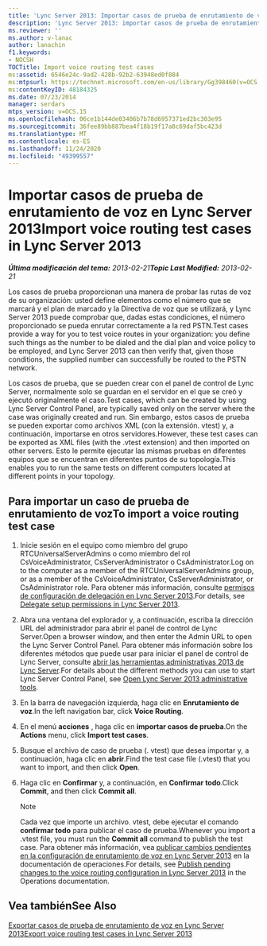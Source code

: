 ```yaml
---
title: 'Lync Server 2013: Importar casos de prueba de enrutamiento de voz'
description: 'Lync Server 2013: importar casos de prueba de enrutamiento de voz.'
ms.reviewer: ''
ms.author: v-lanac
author: lanachin
f1.keywords:
- NOCSH
TOCTitle: Import voice routing test cases
ms:assetid: 6546e24c-9ad2-428b-92b2-63948ed0f884
ms:mtpsurl: https://technet.microsoft.com/en-us/library/Gg398460(v=OCS.15)
ms:contentKeyID: 48184325
ms.date: 07/23/2014
manager: serdars
mtps_version: v=OCS.15
ms.openlocfilehash: 06ce1b144de03406b7b78d6957371ed2bc303e95
ms.sourcegitcommit: 36fee89bb887bea4f18b19f17a8c69daf5bc423d
ms.translationtype: MT
ms.contentlocale: es-ES
ms.lasthandoff: 11/24/2020
ms.locfileid: "49399557"
---
```

# <a name="import-voice-routing-test-cases-in-lync-server-2013"></a><span data-ttu-id="88767-103">Importar casos de prueba de enrutamiento de voz en Lync Server 2013</span><span class="sxs-lookup"><span data-stu-id="88767-103">Import voice routing test cases in Lync Server 2013</span></span>

<div data-xmlns="http://www.w3.org/1999/xhtml">

<div class="topic" data-xmlns="http://www.w3.org/1999/xhtml" data-msxsl="urn:schemas-microsoft-com:xslt" data-cs="https://msdn.microsoft.com/">

<div data-asp="https://msdn2.microsoft.com/asp">



</div>

<div id="mainSection">

<div id="mainBody"><span data-ttu-id="88767-104">

<span> </span></span><span class="sxs-lookup"><span data-stu-id="88767-104">

<span> </span></span></span>

<span data-ttu-id="88767-105">_**Última modificación del tema:** 2013-02-21_</span><span class="sxs-lookup"><span data-stu-id="88767-105">_**Topic Last Modified:** 2013-02-21_</span></span>

<span data-ttu-id="88767-106">Los casos de prueba proporcionan una manera de probar las rutas de voz de su organización: usted define elementos como el número que se marcará y el plan de marcado y la Directiva de voz que se utilizará, y Lync Server 2013 puede comprobar que, dadas estas condiciones, el número proporcionado se pueda enrutar correctamente a la red PSTN.</span><span class="sxs-lookup"><span data-stu-id="88767-106">Test cases provide a way for you to test voice routes in your organization: you define such things as the number to be dialed and the dial plan and voice policy to be employed, and Lync Server 2013 can then verify that, given those conditions, the supplied number can successfully be routed to the PSTN network.</span></span>

<span data-ttu-id="88767-107">Los casos de prueba, que se pueden crear con el panel de control de Lync Server, normalmente solo se guardan en el servidor en el que se creó y ejecutó originalmente el caso.</span><span class="sxs-lookup"><span data-stu-id="88767-107">Test cases, which can be created by using Lync Server Control Panel, are typically saved only on the server where the case was originally created and run.</span></span> <span data-ttu-id="88767-108">Sin embargo, estos casos de prueba se pueden exportar como archivos XML (con la extensión. vtest) y, a continuación, importarse en otros servidores.</span><span class="sxs-lookup"><span data-stu-id="88767-108">However, these test cases can be exported as XML files (with the .vtest extension) and then imported on other servers.</span></span> <span data-ttu-id="88767-109">Esto le permite ejecutar las mismas pruebas en diferentes equipos que se encuentran en diferentes puntos de su topología.</span><span class="sxs-lookup"><span data-stu-id="88767-109">This enables you to run the same tests on different computers located at different points in your topology.</span></span>

<div>

## <a name="to-import-a-voice-routing-test-case"></a><span data-ttu-id="88767-110">Para importar un caso de prueba de enrutamiento de voz</span><span class="sxs-lookup"><span data-stu-id="88767-110">To import a voice routing test case</span></span>

1.  <span data-ttu-id="88767-111">Inicie sesión en el equipo como miembro del grupo RTCUniversalServerAdmins o como miembro del rol CsVoiceAdministrator, CsServerAdministrator o CsAdministrator.</span><span class="sxs-lookup"><span data-stu-id="88767-111">Log on to the computer as a member of the RTCUniversalServerAdmins group, or as a member of the CsVoiceAdministrator, CsServerAdministrator, or CsAdministrator role.</span></span> <span data-ttu-id="88767-112">Para obtener más información, consulte [permisos de configuración de delegación en Lync Server 2013](lync-server-2013-delegate-setup-permissions.md).</span><span class="sxs-lookup"><span data-stu-id="88767-112">For details, see [Delegate setup permissions in Lync Server 2013](lync-server-2013-delegate-setup-permissions.md).</span></span>

2.  <span data-ttu-id="88767-113">Abra una ventana del explorador y, a continuación, escriba la dirección URL del administrador para abrir el panel de control de Lync Server.</span><span class="sxs-lookup"><span data-stu-id="88767-113">Open a browser window, and then enter the Admin URL to open the Lync Server Control Panel.</span></span> <span data-ttu-id="88767-114">Para obtener más información sobre los diferentes métodos que puede usar para iniciar el panel de control de Lync Server, consulte [abrir las herramientas administrativas 2013 de Lync Server](lync-server-2013-open-lync-server-administrative-tools.md).</span><span class="sxs-lookup"><span data-stu-id="88767-114">For details about the different methods you can use to start Lync Server Control Panel, see [Open Lync Server 2013 administrative tools](lync-server-2013-open-lync-server-administrative-tools.md).</span></span>

3.  <span data-ttu-id="88767-115">En la barra de navegación izquierda, haga clic en **Enrutamiento de voz**.</span><span class="sxs-lookup"><span data-stu-id="88767-115">In the left navigation bar, click **Voice Routing**.</span></span>

4.  <span data-ttu-id="88767-116">En el menú **acciones** , haga clic en **importar casos de prueba**.</span><span class="sxs-lookup"><span data-stu-id="88767-116">On the **Actions** menu, click **Import test cases**.</span></span>

5.  <span data-ttu-id="88767-117">Busque el archivo de caso de prueba (. vtest) que desea importar y, a continuación, haga clic en **abrir**.</span><span class="sxs-lookup"><span data-stu-id="88767-117">Find the test case file (.vtest) that you want to import, and then click **Open**.</span></span>

6.  <span data-ttu-id="88767-118">Haga clic en **Confirmar** y, a continuación, en **Confirmar todo**.</span><span class="sxs-lookup"><span data-stu-id="88767-118">Click **Commit**, and then click **Commit all**.</span></span>
    
    <div>
    

    > [!NOTE]  
    > <span data-ttu-id="88767-119">Cada vez que importe un archivo. vtest, debe ejecutar el comando <STRONG>confirmar todo</STRONG> para publicar el caso de prueba.</span><span class="sxs-lookup"><span data-stu-id="88767-119">Whenever you import a .vtest file, you must run the <STRONG>Commit all</STRONG> command to publish the test case.</span></span> <span data-ttu-id="88767-120">Para obtener más información, vea <A href="lync-server-2013-publish-pending-changes-to-the-voice-routing-configuration.md">publicar cambios pendientes en la configuración de enrutamiento de voz en Lync Server 2013</A> en la documentación de operaciones.</span><span class="sxs-lookup"><span data-stu-id="88767-120">For details, see <A href="lync-server-2013-publish-pending-changes-to-the-voice-routing-configuration.md">Publish pending changes to the voice routing configuration in Lync Server 2013</A> in the Operations documentation.</span></span>

    
    </div>

</div>

<div>

## <a name="see-also"></a><span data-ttu-id="88767-121">Vea también</span><span class="sxs-lookup"><span data-stu-id="88767-121">See Also</span></span>


[<span data-ttu-id="88767-122">Exportar casos de prueba de enrutamiento de voz en Lync Server 2013</span><span class="sxs-lookup"><span data-stu-id="88767-122">Export voice routing test cases in Lync Server 2013</span></span>](lync-server-2013-export-voice-routing-test-cases.md)  
  

<span data-ttu-id="88767-123"></div>

</div>

<span> </span>

</div>

</div>

</span><span class="sxs-lookup"><span data-stu-id="88767-123"></div>

</div>

<span> </span>

</div>

</div>

</span></span></div>

